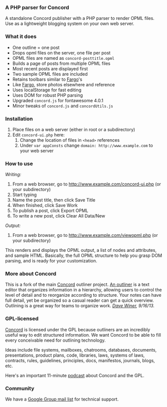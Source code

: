 ### A PHP parser for Concord

A standalone Concord publisher with a PHP parser to render OPML files. Use as a lightweight blogging system on your own web server.

### What it does

+ One outline = one post
+ Drops opml files on the server, one file per post
+ OPML files are named as `concord-posttitle.opml`
+ Builds a page of posts from multiple OPML files
+ Most recent posts are displayed first
+ Two sample OPML files are included
+ Retains toolbars similar to <a href="http://fargo.io">Fargo</a>'s 
+ Like <a href="http://fargo.io">Fargo</a>, store photos elsewhere and reference 
+ Uses localStorage for fast editing
+ Uses DOM for robust PHP parsing
+ Upgraded `concord.js` for fontawesome 4.0.1
+ Minor tweaks of `concord.js` and `concordUtils.js`

### Installation

1. Place files on a web server (either in root or a subdirectory)
2. Edit `concord-ui.php` here:
    1. Change the location of files in `<head>` references
    2. Under `var appConsts` change `domain: http://www.example.com` to your web server
     
### How to use

*Writing:*    

1. From a web browser, go to http://www.example.com/concord-ui.php (or your subdirectory)
2. Start typing
3. Name the post title, then click Save Title
4. When finished, click Save Work
5. To publish a post, click Export OPML
6. To write a new post, click Clear All Data/New

*Output:*

1. From a web browser, go to http://www.example.com/viewopml.php (or your subdirectory)

This renders and displays the OPML output, a list of nodes and attributes, and sample HTML. Basically, the full OPML structure to help you grasp DOM parsing, and is ready for your customization.

### More about Concord

This is a fork of the main <a href="https://github.com/scripting/concord">Concord</a> outliner project. <a href="http://docs.fargo.io/outlinerHowto">An outliner</a> is a text editor that organizes information in a hierarchy, allowing users to control the level of detail and to reorganize according to structure. Your notes can have full detail, yet be organized so a casual reader can get a quick overview. Outlining is a great way for teams to organize work. 
<i><a href="http://scripting.com/2013/09/16/concordOurGplOutliner">Dave Winer</a>, 9/16/13.</i>


### GPL-licensed

<a href="https://github.com/scripting/concord">Concord</a> is licensed under the GPL because outliners are an incredibly useful way to edit structured information. We want Concord to be able to fill every conceivable need for outlining technology. 

Ideas include file systems, mailboxes, chatrooms, databases, documents, presentations, product plans, code, libraries, laws, systems of laws, contracts, rules, guidelines, principles, docs, manifestos, journals, blogs, etc. 

Here's an important 11-minute <a href="http://scripting.com/2013/09/17/importantPodcastAboutConcordGpl">podcast</a> about Concord and the GPL.  


### Community

We have a <a href="https://groups.google.com/forum/?fromgroups#!forum/smallpicture-concord">Google Group mail list</a> for technical support.



